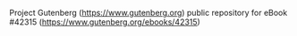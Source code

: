Project Gutenberg (https://www.gutenberg.org) public repository for eBook #42315 (https://www.gutenberg.org/ebooks/42315)
